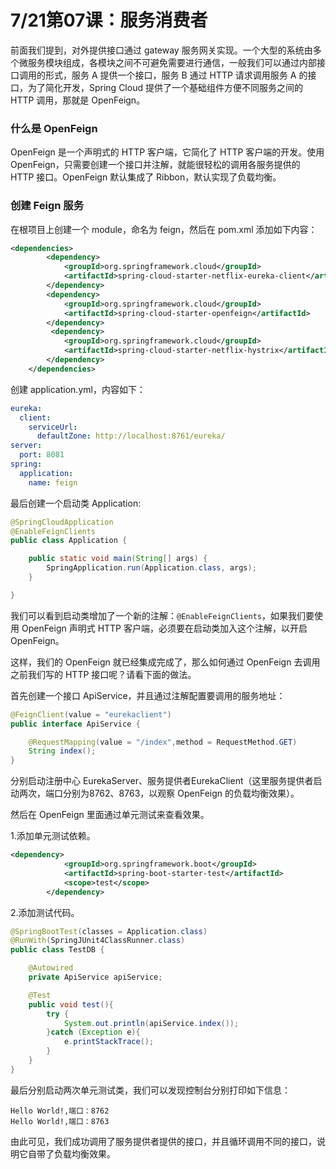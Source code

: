 # 7/21第07课：服务消费者

前面我们提到，对外提供接口通过 gateway 服务网关实现。一个大型的系统由多个微服务模块组成，各模块之间不可避免需要进行通信，一般我们可以通过内部接口调用的形式，服务 A 提供一个接口，服务 B 通过 HTTP 请求调用服务 A 的接口，为了简化开发，Spring Cloud 提供了一个基础组件方便不同服务之间的 HTTP 调用，那就是 OpenFeign。

### 什么是 OpenFeign

OpenFeign 是一个声明式的 HTTP 客户端，它简化了 HTTP 客户端的开发。使用 OpenFeign，只需要创建一个接口并注解，就能很轻松的调用各服务提供的 HTTP 接口。OpenFeign 默认集成了 Ribbon，默认实现了负载均衡。

### 创建 Feign 服务

在根项目上创建一个 module，命名为 feign，然后在 pom.xml 添加如下内容：

```xml
<dependencies>
        <dependency>
            <groupId>org.springframework.cloud</groupId>
            <artifactId>spring-cloud-starter-netflix-eureka-client</artifactId>
        </dependency>
        <dependency>
            <groupId>org.springframework.cloud</groupId>
            <artifactId>spring-cloud-starter-openfeign</artifactId>
        </dependency>
         <dependency>
            <groupId>org.springframework.cloud</groupId>
            <artifactId>spring-cloud-starter-netflix-hystrix</artifactId>
        </dependency>
    </dependencies>
```

创建 application.yml，内容如下：

```yaml
eureka:
  client:
    serviceUrl:
      defaultZone: http://localhost:8761/eureka/
server:
  port: 8081
spring:
  application:
    name: feign
```

最后创建一个启动类 Application:

```java
@SpringCloudApplication
@EnableFeignClients
public class Application {

    public static void main(String[] args) {
        SpringApplication.run(Application.class, args);
    }

}
```

我们可以看到启动类增加了一个新的注解：`@EnableFeignClients`，如果我们要使用 OpenFeign 声明式 HTTP 客户端，必须要在启动类加入这个注解，以开启 OpenFeign。

这样，我们的 OpenFeign 就已经集成完成了，那么如何通过 OpenFeign 去调用之前我们写的 HTTP 接口呢？请看下面的做法。

首先创建一个接口 ApiService，并且通过注解配置要调用的服务地址：

```java
@FeignClient(value = "eurekaclient")
public interface ApiService {

    @RequestMapping(value = "/index",method = RequestMethod.GET)
    String index();
}
```

分别启动注册中心 EurekaServer、服务提供者EurekaClient（这里服务提供者启动两次，端口分别为8762、8763，以观察 OpenFeign 的负载均衡效果）。

然后在 OpenFeign 里面通过单元测试来查看效果。

1.添加单元测试依赖。

```xml
<dependency>
            <groupId>org.springframework.boot</groupId>
            <artifactId>spring-boot-starter-test</artifactId>
            <scope>test</scope>
        </dependency>
```

2.添加测试代码。

```java
@SpringBootTest(classes = Application.class)
@RunWith(SpringJUnit4ClassRunner.class)
public class TestDB {

    @Autowired
    private ApiService apiService;

    @Test
    public void test(){
        try {
            System.out.println(apiService.index());
        }catch (Exception e){
            e.printStackTrace();
        }
    }
}
```

最后分别启动两次单元测试类，我们可以发现控制台分别打印如下信息：

```text
Hello World!,端口：8762
Hello World!,端口：8763
```

由此可见，我们成功调用了服务提供者提供的接口，并且循环调用不同的接口，说明它自带了负载均衡效果。